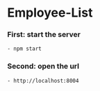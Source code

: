 # Employee-List
### First: start the server
```
- npm start
```
### Second: open the url
```
- http://localhost:8004
```

